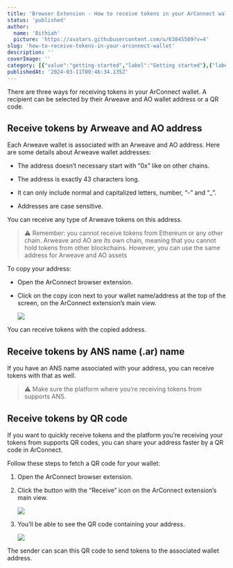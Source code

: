```yaml
---
title: 'Browser Extension - How to receive tokens in your ArConnect wallet?'
status: 'published'
author:
  name: 'Bithiah'
  picture: 'https://avatars.githubusercontent.com/u/63845509?v=4'
slug: 'how-to-receive-tokens-in-your-arconnect-wallet'
description: ''
coverImage: ''
category: [{"value":"getting-started","label":"Getting started"},{"label":"Browser Extension","value":"browser-extension"},{"value":"wallet-management","label":"Wallet management"}]
publishedAt: '2024-03-11T00:46:34.135Z'
---
```


There are three ways for receiving tokens in your ArConnect wallet. A recipient can be selected by their Arweave and AO wallet address or a QR code.

## Receive tokens by Arweave and AO address

Each Arweave wallet is associated with an Arweave and AO address. Here are some details about Arweave wallet addresses:

- The address doesn’t necessary start with “0x” like on other chains.

- The address is exactly 43 characters long.

- It can only include normal and capitalized letters, number, “-” and “\_”.

- Addresses are case sensitive.

You can receive any type of Arweave tokens on this address.

> ⚠️ Remember: you cannot receive tokens from Ethereum or any other chain. Arweave and AO are its own chain, meaning that you cannot hold tokens from other blockchains. However, you can use the same address for Arweave and AO assets

To copy your address:

- Open the ArConnect browser extension.

- Click on the copy icon next to your wallet name/address at the top of the screen, on the ArConnect extension’s main view.

    ![](/images/screen-shot-2024-03-28-at-6.01.54-pm-E2ND.png)

You can receive tokens with the copied address.

## Receive tokens by ANS name (.ar) name

If you have an ANS name associated with your address, you can receive tokens with that as well.

> ⚠️ Make sure the platform where you’re receiving tokens from supports ANS.

## Receive tokens by QR code

If you want to quickly receive tokens and the platform you’re receiving your tokens from supports QR codes, you can share your address faster by a QR code in ArConnect.

Follow these steps to fetch a QR code for your wallet:

1. Open the ArConnect browser extension.

2. Click the button with the “Receive” icon on the ArConnect extension’s main view.

    ![](/images/screen-shot-2024-03-28-at-6.02.31-pm-k2Nj.png)

3. You’ll be able to see the QR code containing your address.

    ![](/images/screen-shot-2024-03-28-at-6.02.52-pm-E3MT.png)

The sender can scan this QR code to send tokens to the associated wallet address.

